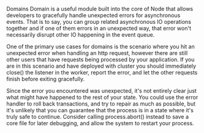 Domains
Domain is a useful module built into the core of Node that allows developers to gracefully handle unexpected errors for asynchronous events. That is to say, you can group related asynchronous IO operations together and if one of them errors in an unexpected way, that error won't necessarily disrupt other IO happening in the event queue.

One of the primary use cases for domains is the scenario where you hit an unexpected error when handling an http request, however there are still other users that have requests being processed by your application. If you are in this scenario and have deployed with cluster you should immediately close() the listener in the worker, report the error, and let the other requests finish before exiting gracefully.

Since the error you encountered was unexpected, it's not entirely clear just what might have happened to the rest of your state. You could use the error handler to roll back transactions, and try to repair as much as possible, but it's unlikely that you can guarantee that the process is in a state where it's truly safe to continue. Consider calling process.abort() instead to save a core file for later debugging, and allow the system to restart your process.
